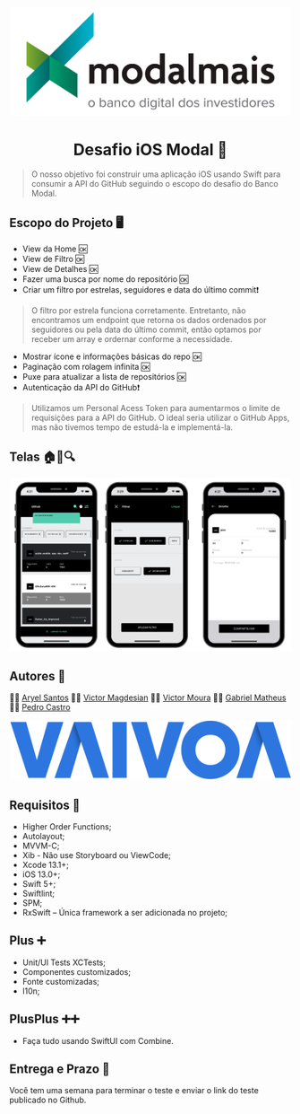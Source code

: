 
![logo Banco Modal Mais](logomodalmais.png)

<h1 align="center">Desafio iOS Modal 🍎</h1>

  > O nosso objetivo foi construir uma aplicação iOS usando Swift para consumir a API do GitHub seguindo o escopo do desafio do Banco Modal.

## Escopo do Projeto 🖥️
-   View da Home 🆗
-   View de Filtro 🆗
-   View de Detalhes 🆗
-   Fazer uma busca por nome do repositório 🆗  
-   Criar um filtro por estrelas, seguidores e data do último commit❗
> O filtro por estrela funciona corretamente. Entretanto, não encontramos um endpoint que retorna os dados ordenados por seguidores ou pela data do último commit, então optamos por receber um array e ordernar conforme a necessidade.
-   Mostrar ícone e informações básicas do repo 🆗
-   Paginação com rolagem infinita 🆗
-   Puxe para atualizar a lista de repositórios 🆗
-  Autenticação da API do GitHub❗
> Utilizamos um Personal Acess Token para aumentarmos o limite de requisições para a API do GitHub. O ideal seria utilizar o GitHub Apps, mas não tivemos tempo de estudá-la e implementá-la.

## Telas  🏠🔖🔍
![telas](telas.png)


## Autores 🚀

👨‍🚀 [Aryel Santos](https://github.com/aryelsander)     👨‍🚀 [Victor Magdesian](https://github.com/victormagdesian)     👨‍🚀 [Victor Moura](https://github.com/vitutiv)     👨‍🚀 [Gabriel Matheus](https://github.com/gabrielrom)     👨‍🚀 [Pedro Castro](https://github.com/pedrogaldiano)

![Logo Vaivoa](logovaivoa.png)



## Requisitos 🧾

- Higher Order Functions;
- Autolayout;
- MVVM-C;
- Xib - Não use Storyboard ou ViewCode;
- Xcode 13.1+;
- iOS 13.0+;
- Swift 5+;
- Swiftlint;
- SPM;
- RxSwift – Única framework a ser adicionada no projeto;

## Plus ➕

- Unit/UI Tests XCTests;
- Componentes customizados;
- Fonte customizadas;
- l10n;

## PlusPlus ➕➕

- Faça tudo usando SwiftUI com Combine.

## Entrega e Prazo 📅

Você tem uma semana para terminar o teste e enviar o link do teste publicado no Github.
